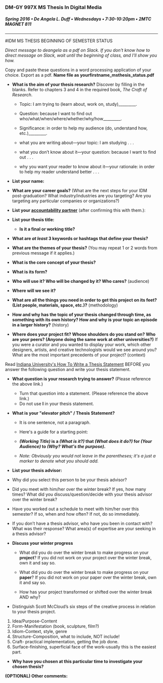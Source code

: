 ### DM-GY 997X MS Thesis In Digital Media
##### Spring 2016 • De Angela L. Duff • Wednesdays • 7:30-10:20pm • 2MTC MAGNET 811 

---
#IDM MS THESIS BEGINNING OF SEMESTER STATUS 

*Direct message to deangela as a pdf on Slack. If you don't know how to direct message on Slack, wait until the beginning of class, and I'll show you how.* 

Copy and paste these questions in a word processing application of your choice.
Export as a pdf. **Name file as yourfirstname_msthesis_status.pdf**

* **What is the aim of your thesis research?** Discover by filling in the blanks. Refer to chapters 3 and 4 in the required book, *The Craft of Research*.

    * Topic: I am trying to (learn about, work on, study)_________.
    * Question: because I want to find out who/what/when/where/whether/why/how_________.
    * Significance: in order to help my audience (do, understand how, etc.)_________. 


    * what you are writing about—your topic: I am studying . . .
    * what you don’t know about it—your question: because I want to find out . . .
    * why you want your reader to know about it—your rationale: in order to help my reader understand better . . .

* **List your name:**

* **What are your career goals?** (What are the next steps for your IDM post-graduation? What industry/industries are you targeting? Are you targeting any particular companies or organizations?)

* **List your [accountability partner](https://deangela.gitbooks.io/ms-thesis-in-digital-media-spring-2016/content/accountability_partners.html)** (after confirming this with them.):

* **List your thesis title:**

    * **Is it a final or working title?**
    
   
* **What are *at least* 3 keywords or hashtags that define your thesis?**

* **What are the themes of your thesis?** (You may repeat 1 or 2 words from previous message if it applies.)

* **What is the core concept of your thesis?** 

* **What is its form?** 

* **Who will use it? Who will be changed by it? Who cares?** (audience)

* **Where will we see it?** 

* **What are all the things you need in order to get this project on its feet? (List people, materials, space, etc.)?** (methodology)
 

* **How and why has the topic of your thesis changed through time, as something with its own history? How and why is your topic an episode in a larger
history?** (history)

* **Where does your project fit? Whose shoulders do you stand on? Who are your peers? (Anyone doing the same work at other universities?)** If you were a curator and you wanted to display your work, which other designers, artists, and creative technologists would we see around you? What are the most important precedents of your project? (context) 

Read [Indiana University's How To Write a Thesis Statement](http://www.indiana.edu/~wts/pamphlets/thesis_statement.shtml) BEFORE you answer the following question and write your thesis statement.

 * **What question is your research trying to answer?** (Please reference the above link.)
    

   
    * Turn that question into a statement. (Please reference the above link.)
    * Do not use **I** in your thesis statement.

 
* **What is your "elevator pitch" / Thesis Statement?**<br>


    * It is one sentence, not a paragraph.

    * Here's a guide for a starting point: 
    * ***(Working Title)* is a *(What is it?)* that *(What does it do?)* for *(Your Audience)* to *(Why? What's the purpose)*.** 

    * *Note: Obviously you would not leave in the parentheses; it's a just a marker to denote what you should add.*

* **List your thesis advisor:**

 * Why did you select this person to be your thesis advisor?

 * Did you meet with him/her over the winter break? If yes, how many times? What did you discuss/question/decide with your thesis advisor over the winter break?

 * Have you worked out a schedule to meet with him/her over this semester? If so, when and how often? If not, do so immediately.

 * If you don’t have a thesis advisor, who have you been in contact with? What was their response? What area(s) of expertise are your seeking in a thesis advisor?

* **Discuss your winter progress**
    * What did you do over the winter break to make progress on your **project**? If you did not work on your project over the winter break, own it and say so.

    * What did you do over the winter break to make progress on your **paper**? If you did not work on your paper over the winter break, own it and say so.

    * How has your project transformed or shifted over the winter break AND why?

* Distinguish Scott McCloud’s six
steps of the creative process in relation to your thesis project. 
 1. Idea/Purpose-Content
 2. Form-Manifestation (book, sculpture, film?)
 3. Idiom-Context, style, genre
 4. Structure-Composition, what to include, NOT include!
 5. Craft- practical implementation, getting the job done.
 6. Surface-finishing, superficial face of the work-usually this is the easiest part.

* **Why have you chosen at this particular time to investigate your chosen thesis?**

**(OPTIONAL) Other comments:**

